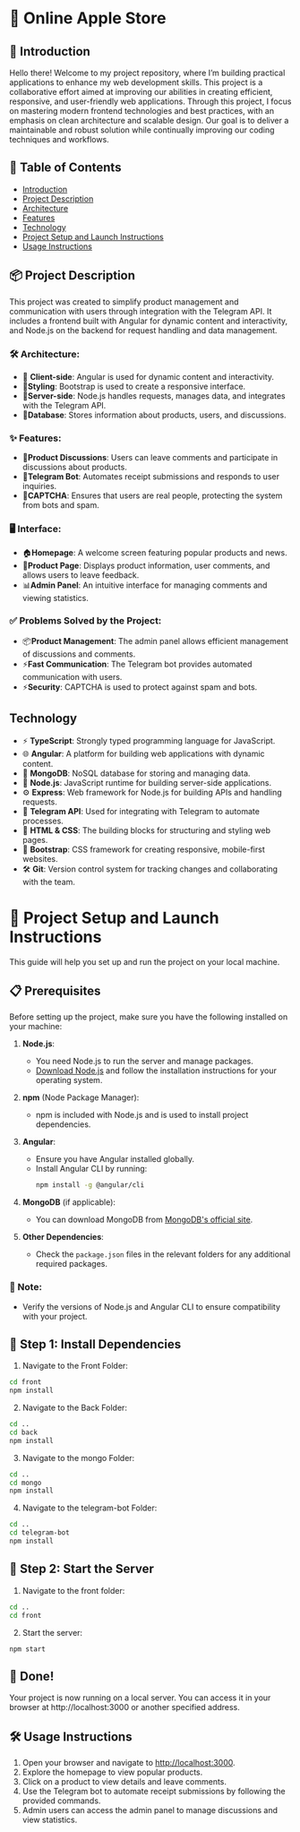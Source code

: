 # 🍏 Online Apple Store
## 🌟 Introduction
Hello there! Welcome to my project repository, where I’m building practical applications to enhance my web development skills. This project is a collaborative effort aimed at improving our abilities in creating efficient, responsive, and user-friendly web applications. Through this project, I focus on mastering modern frontend technologies and best practices, with an emphasis on clean architecture and scalable design. Our goal is to deliver a maintainable and robust solution while continually improving our coding techniques and workflows.
## 📖 Table of Contents
- [Introduction](#Introduction)
- [Project Description](#Project-Description)
- [Architecture](#Architecture)
- [Features](#Features)
- [Technology](#Technology)
- [Project Setup and Launch Instructions](#Project-Setup-and-Launch-Instructions)
- [Usage Instructions](#Usage-Instructions)
## 📦 Project Description
This project was created to simplify product management and communication with users through integration with the Telegram API. It includes a frontend built with Angular for dynamic content and interactivity, and Node.js on the backend for request handling and data management.
### 🛠️ Architecture:
* 🎨 **Client-side**: Angular is used for dynamic content and interactivity.
* 💅**Styling**: Bootstrap is used to create a responsive interface.
* 🚀**Server-side**: Node.js handles requests, manages data, and integrates with the Telegram API.
* 🍃**Database**: Stores information about products, users, and discussions.
### ✨ Features:
* 💬**Product Discussions**: Users can leave comments and participate in discussions about products.
* 🤖**Telegram Bot**: Automates receipt submissions and responds to user inquiries.
* 🔐**CAPTCHA**: Ensures that users are real people, protecting the system from bots and spam.
### 🖥️ Interface:
* 🏠**Homepage**: A welcome screen featuring popular products and news.
* 📄**Product Page**: Displays product information, user comments, and allows users to leave feedback.
* 📊**Admin Panel**: An intuitive interface for managing comments and viewing statistics.
### ✅ Problems Solved by the Project:
* 📦**Product Management**: The admin panel allows efficient management of discussions and comments.
* ⚡**Fast Communication**: The Telegram bot provides automated communication with users.
* ⚡**Security**: CAPTCHA is used to protect against spam and bots.
## Technology
- ⚡ **TypeScript**: Strongly typed programming language for JavaScript.
- 🌐 **Angular**: A platform for building web applications with dynamic content.
- 🍃 **MongoDB**: NoSQL database for storing and managing data.
- 🚀 **Node.js**: JavaScript runtime for building server-side applications.
- ⚙️ **Express**: Web framework for Node.js for building APIs and handling requests.
- 🤖 **Telegram API**: Used for integrating with Telegram to automate processes.
- 🎨 **HTML & CSS**: The building blocks for structuring and styling web pages.
- 💅 **Bootstrap**: CSS framework for creating responsive, mobile-first websites.
- 🛠️ **Git**: Version control system for tracking changes and collaborating with the team.

# 🎉 Project Setup and Launch Instructions

This guide will help you set up and run the project on your local machine.

## 📋 Prerequisites

Before setting up the project, make sure you have the following installed on your machine:

1. **Node.js**: 
   - You need Node.js to run the server and manage packages.
   - [Download Node.js](https://nodejs.org/) and follow the installation instructions for your operating system.

2. **npm** (Node Package Manager):
   - npm is included with Node.js and is used to install project dependencies.

3. **Angular**:
   - Ensure you have Angular installed globally.
   - Install Angular CLI by running:
     ```bash
     npm install -g @angular/cli
     ```

4. **MongoDB** (if applicable):
   - You can download MongoDB from [MongoDB's official site](https://www.mongodb.com/try/download/community).

5. **Other Dependencies**:
   - Check the `package.json` files in the relevant folders for any additional required packages.

### 📝 Note:
- Verify the versions of Node.js and Angular CLI to ensure compatibility with your project.

## 🚀 Step 1: Install Dependencies
1. Navigate to the Front Folder:

```bash
cd front
npm install
```
2. Navigate to the Back Folder:
```bash
cd ..
cd back
npm install
```
3. Navigate to the mongo Folder:
```bash
cd ..
cd mongo
npm install
```
4. Navigate to the telegram-bot Folder:
```bash
cd ..
cd telegram-bot
npm install
``` 
## 🔄 Step 2: Start the Server
1. Navigate to the front folder:
```bash
cd ..
cd front
```
2. Start the server:
```
npm start
```
## 🎯 Done!
Your project is now running on a local server. You can access it in your browser at http://localhost:3000 or another specified address.

## 🛠️ Usage Instructions
1. Open your browser and navigate to [http://localhost:3000](http://localhost:3000).
2. Explore the homepage to view popular products.
3. Click on a product to view details and leave comments.
4. Use the Telegram bot to automate receipt submissions by following the provided commands.
5. Admin users can access the admin panel to manage discussions and view statistics.

